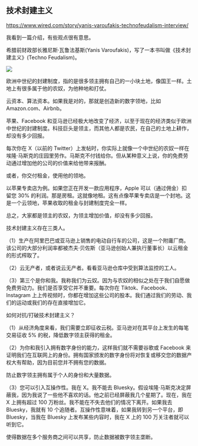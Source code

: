 ## 技术封建主义

https://www.wired.com/story/yanis-varoufakis-technofeudalism-interview/

我看到一篇介绍，有些观点很有意思。

希腊前财政部长雅尼斯·瓦鲁法基斯(Yanis Varoufakis)，写了一本书叫做《技术封建主义》(Techno Feudalism)。

![](https://media.wired.com/photos/661472dbc7daf84c1e1155a7/master/w_1600,c_limit/Technofeudalism-Cover-Business-9781685891244.jpg)

欧洲中世纪的封建制度，指的是很多领主拥有自己的一小块土地，像国王一样。土地上有很多属于他的农奴，为他种地和打仗。

云资本、算法资本。如果我是对的，那就是创造新的数字领地，比如 Amazon.com、Airbnb。

苹果、Facebook 和亚马逊已经极大地改变了经济，以至于现在的经济类似于欧洲中世纪的封建制度。科技巨头是领主，而其他人都是农民，在自己的土地上耕作，却没有多少回报。

每次你在 X（以前的 Twitter）上发帖时，你实际上就像一个中世纪的农奴一样在埃隆·马斯克的庄园里劳作。马斯克不付钱给你。但从某种意义上说，你的免费劳动通过增加他的公司的价值来给他带来报酬。

或者，你交付租金，使用他的领地。

以苹果专卖店为例。如果您正在开发一款应用程序，Apple 可以（通过佣金）扣留您 30% 的利润。那是房租。这就像地租。这有点像苹果专卖店是一个封地。这是一个云领地，苹果收取的租金与封建制度完全一样。

总之，大家都是领主的农奴，为领主增加价值，却没有多少回报。

技术封建主义存在三类人。

（1）生产在阿里巴巴或亚马逊上销售的电动自行车的公司，这是一个附庸厂商。该公司的大部分利润率都被杰夫·贝佐斯（亚马逊创始人兼执行董事长）以云租金的形式榨取了。

（2）云无产者，或者说云无产者。看看亚马逊仓库中受到算法监控的工人。

（3）第三个是你和我。我称我们为云奴。因为与农奴的相似之处在于我们自愿做免费劳动力。我们是否享受它并不重要。每次你在 Tiktok、Facebook、Instagram 上上传视频时，你都在增加这些公司的股本。我们通过我们的劳动、我们的运动或我们的存在直接增加它。

如何对抗/打破技术封建主义？

（1）从经济角度来看，我们需要立即征收云税。亚马逊对在其平台上发生的每笔交易征收 5% 的税，降低数字领主获得的租金。

（2）为你和我引入拥有数字身份的能力，这样我们就不需要谷歌或 Facebook 来证明我们在互联网上的身份。拥有国家颁发的数字身份将对恢复或移交您的数据产权大有帮助，因为目前您并不拥有您的数据。

防止数字领主拥有属于个人的身份和大量数据。

（3）您可以引入互操作性。我在 X。我不能去 Bluesky。假设埃隆·马斯克决定屏蔽我，因为我说了一些他不喜欢的话。他之前已经屏蔽我几个星期了。现在，我在 X 上拥有超过 100 万粉丝。我不能在不失去他们的情况下离开。如果我去 Bluesky，我就有 10 个追随者。互操作性意味着，如果我转到另一个平台，即 Bluesky，当我在 Bluesky 上发布某些内容时，我在 X 上的 100 万关注者就可以听到它。

使得数据在多个服务商之间可以共享，防止数据被数字领主垄断。